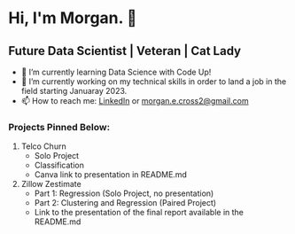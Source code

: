 # Hi, I'm Morgan. 👋

## Future Data Scientist  |  Veteran  |  Cat Lady

- 🌱 I’m currently learning Data Science with Code Up!
- 🔭 I’m currently working on my technical skills in order to land a job in the field starting Januaray 2023.
- 📫 How to reach me: [LinkedIn](https://www.linkedin.com/in/morganecross/) or morgan.e.cross2@gmail.com



### Projects Pinned Below:
1. Telco Churn
    - Solo Project
    - Classification
    - Canva link to presentation in README.md
2. Zillow Zestimate
    - Part 1: Regression (Solo Project, no presentation)
    - Part 2: Clustering and Regression (Paired Project)
    - Link to the presentation of the final report available in the README.md
